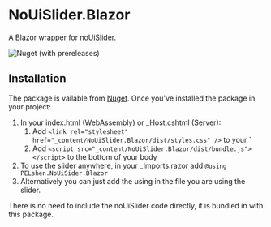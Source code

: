 # NoUiSlider.Blazor

A Blazor wrapper for [noUiSlider](https://refreshless.com/nouislider/).

![Nuget (with prereleases)](https://img.shields.io/nuget/vpre/NoUiSlider.Blazor)

## Installation

The package is vailable from [Nuget](https://nuget.org/packages/NoUiSlider.Blazor).
Once you've installed the package in your project:
1. In your index.html (WebAssembly) or _Host.cshtml (Server):
    1. Add `<link rel="stylesheet" href="_content/NoUiSlider.Blazor/dist/styles.css" />` to your `<head>
    2. Add `<script src="_content/NoUiSlider.Blazor/dist/bundle.js"></script>` to the bottom of your body
2. To use the slider anywhere, in your _Imports.razor add `@using PELshen.NoUiSider.Blazor`
3. Alternatively you can just add the using in the file you are using the slider.

There is no need to include the noUiSlider code directly, it is bundled in with this package.
